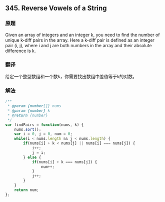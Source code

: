 ## 345. Reverse Vowels of a String
### 原题
Given an array of integers and an integer k, you need to find the number of unique k-diff pairs in the array. Here a k-diff pair is defined as an integer pair (i, j), where i and j are both numbers in the array and their absolute difference is k.
### 翻译
给定一个整型数组和一个数k，你需要找出数组中差值等于k的对数。
### 解法

```javascript
/**
 * @param {number[]} nums
 * @param {number} k
 * @return {number}
 */
var findPairs = function(nums, k) {
    nums.sort();
    var i = 0, j = 0, num = 0;
    while(i < nums.length && j < nums.length) {
        if(nums[i] + k < nums[j] || nums[i] === nums[j]) {
            i++;
            j = i;
        } else {
            if(nums[i] + k === nums[j]) {
                num++;
            }
            j++;
        }
    }
    return num;
};
```